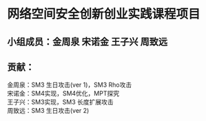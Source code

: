# 网络空间安全创新创业实践课程项目
## 小组成员：金周泉 宋诺金 王子兴 周致远
## 贡献：
金周泉：SM3 生日攻击(ver 1)，SM3 Rho攻击<br>
宋诺金：SM4实现，SM4优化，MPT探究<br>
王子兴：SM3实现，SM3 长度扩展攻击<br>
周致远：SM3 生日攻击(ver 2)
